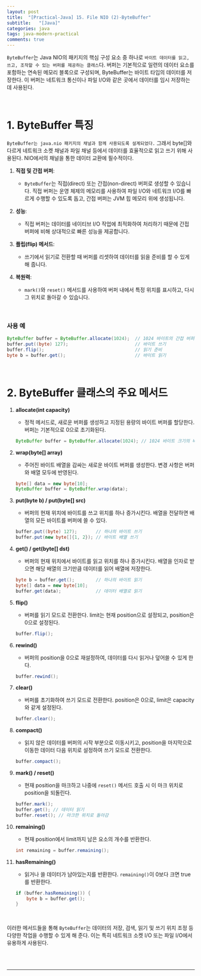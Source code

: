 ```yaml
---
layout: post
title:  "[Practical-Java] 15. File NIO (2)-ByteBuffer"
subtitle:   "[Java]"
categories: java
tags: java-modern-practical
comments: true
---
```


`ByteBuffer`는 Java NIO의 패키지의 핵심 구성 요소 중 하나로 `바이트 데이터를 읽고, 쓰고, 조작할 수 있는 버퍼를 제공하는 클래스`다. 버퍼는 기본적으로 일련의 데이터 요소를 포함하는 연속된 메모리 블록으로 구성되며, ByteBuffer는 바이트 타입의 데이터를 저장한다. 이 버퍼는 네트워크 통신이나 파일 I/O와 같은 곳에서 데이터를 임시 저장하는 데 사용된다.

<br>


# 1. ByteBuffer 특징

`ByteBuffer는 java.nio 패키지의 채널과 함께 사용되도록 설계되었다.` 그래서 byte[]와 다르게 네트워크 소켓 채널과 파일 채널 등에서 데이터를 효율적으로 읽고 쓰기 위해 사용된다. NIO에서의 채널을 통한 데이터 교환에 필수적이다.

1. **직접 및 간접 버퍼**:
   - `ByteBuffer`는 직접(direct) 또는 간접(non-direct) 버퍼로 생성할 수 있습니다. 직접 버퍼는 운영 체제의 메모리를 사용하여 파일 I/O와 네트워크 I/O를 빠르게 수행할 수 있도록 돕고, 간접 버퍼는 JVM 힙 메모리 위에 생성됩니다.

2. **성능**:
   - 직접 버퍼는 데이터를 네이티브 I/O 작업에 최적화하여 처리하기 때문에 간접 버퍼에 비해 상대적으로 빠른 성능을 제공합니다.

3. **플립(flip) 메서드**:
   - 쓰기에서 읽기로 전환할 때 버퍼를 리셋하여 데이터를 읽을 준비를 할 수 있게 해 줍니다.

4. **복원력**:
   - `mark()`와 `reset()` 메서드를 사용하여 버퍼 내에서 특정 위치를 표시하고, 다시 그 위치로 돌아갈 수 있습니다.

<br>

### 사용 예

```java
ByteBuffer buffer = ByteBuffer.allocate(1024);  // 1024 바이트의 간접 버퍼 생성
buffer.put((byte) 127);                         // 바이트 쓰기
buffer.flip();                                  // 읽기 준비
byte b = buffer.get();                          // 바이트 읽기
```

<br>


# 2. ByteBuffer 클래스의 주요 메서드

1. **allocate(int capacity)**
   - 정적 메서드로, 새로운 버퍼를 생성하고 지정된 용량의 바이트 버퍼를 할당한다. 버퍼는 기본적으로 0으로 초기화된다.
   ```java
   ByteBuffer buffer = ByteBuffer.allocate(1024); // 1024 바이트 크기의 버퍼 생성
   ```

2. **wrap(byte[] array)**
   - 주어진 바이트 배열을 감싸는 새로운 바이트 버퍼를 생성한다. 변경 사항은 버퍼와 배열 모두에 반영된다.
   ```java
   byte[] data = new byte[10];
   ByteBuffer buffer = ByteBuffer.wrap(data);
   ```

3. **put(byte b) / put(byte[] src)**
   - 버퍼의 현재 위치에 바이트를 쓰고 위치를 하나 증가시킨다. 배열을 전달하면 배열의 모든 바이트를 버퍼에 쓸 수 있다.
   ```java
   buffer.put((byte) 127);       // 하나의 바이트 쓰기
   buffer.put(new byte[]{1, 2}); // 바이트 배열 쓰기
   ```

4. **get() / get(byte[] dst)**
   - 버퍼의 현재 위치에서 바이트를 읽고 위치를 하나 증가시킨다. 배열을 인자로 받으면 해당 배열의 크기만큼 데이터를 읽어 배열에 저장한다.
   ```java
   byte b = buffer.get();        // 하나의 바이트 읽기
   byte[] data = new byte[10];
   buffer.get(data);             // 데이터 배열로 읽기
   ```

5. **flip()**
   - 버퍼를 읽기 모드로 전환한다. limit는 현재 position으로 설정되고, position은 0으로 설정된다.
   ```java
   buffer.flip();
   ```

6. **rewind()**
   - 버퍼의 position을 0으로 재설정하여, 데이터를 다시 읽거나 덮어쓸 수 있게 한다.
   ```java
   buffer.rewind();
   ```

7. **clear()**
   - 버퍼를 초기화하여 쓰기 모드로 전환한다. position은 0으로, limit은 capacity와 같게 설정된다.
   ```java
   buffer.clear();
   ```

8. **compact()**
   - 읽지 않은 데이터를 버퍼의 시작 부분으로 이동시키고, position을 마지막으로 이동한 데이터 다음 위치로 설정하여 쓰기 모드로 전환한다.
   ```java
   buffer.compact();
   ```

9. **mark() / reset()**
   - 현재 position을 마크하고 나중에 `reset()` 메서드 호출 시 이 마크 위치로 position을 되돌린다.
   ```java
   buffer.mark();
   buffer.get(); // 데이터 읽기
   buffer.reset(); // 마크한 위치로 돌아감
   ```

10. **remaining()**
    - 현재 position에서 limit까지 남은 요소의 개수를 반환한다.
    ```java
    int remaining = buffer.remaining();
    ```

11. **hasRemaining()**
    - 읽거나 쓸 데이터가 남아있는지를 반환한다. `remaining()`이 0보다 크면 true를 반환한다.
    ```java
    if (buffer.hasRemaining()) {
        byte b = buffer.get();
    }
    ```

<br>

이러한 메서드들을 통해 `ByteBuffer`는 데이터의 저장, 검색, 읽기 및 쓰기 위치 조정 등 다양한 작업을 수행할 수 있게 해 준다. 이는 특히 네트워크 소켓 I/O 또는 파일 I/O에서 유용하게 사용된다.


<br><br>

---